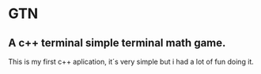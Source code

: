 # GTN
## A c++ terminal  simple terminal math game.

<p> This is my first c++ aplication, it´s very simple but i had a lot of fun doing it.
